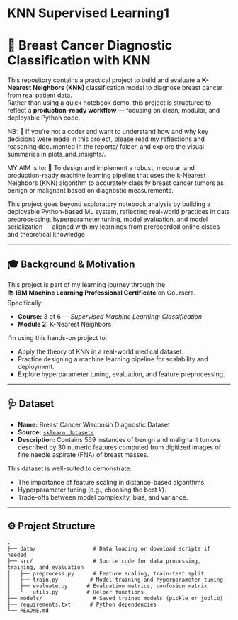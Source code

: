 # KNN Supervised Learning1
# 🧪 Breast Cancer Diagnostic Classification with KNN

This repository contains a practical project to build and evaluate a **K-Nearest Neighbors (KNN)** classification model to diagnose breast cancer from real patient data.  
Rather than using a quick notebook demo, this project is structured to reflect a **production-ready workflow** — focusing on clean, modular, and deployable Python code.

NB:
📖 If you’re not a coder and want to understand how and why key decisions were made in this project, please read my reflections and reasoning documented in the reports/ folder, and explore the visual summaries in plots_and_insights/.


MY AIM is to: 🎯
To design and implement a robust, modular, and production-ready machine learning pipeline that uses the k-Nearest Neighbors (KNN) algorithm to accurately classify breast cancer tumors as benign or malignant based on diagnostic measurements.

This project goes beyond exploratory notebook analysis by building a deployable Python-based ML system, reflecting real-world practices in data preprocessing, hyperparameter tuning, model evaluation, and model serialization — aligned with my learnings from prerecorded online clsses and theoretical knowledge

---

## 🎓 Background & Motivation

This project is part of my learning journey through the  
📚 **IBM Machine Learning Professional Certificate** on Coursera.  
Specifically:
- **Course:** 3 of 6 — *Supervised Machine Learning: Classification*
- **Module 2:** K-Nearest Neighbors

I’m using this hands-on project to:
- Apply the theory of KNN in a real-world medical dataset.
- Practice designing a machine learning pipeline for scalability and deployment.
- Explore hyperparameter tuning, evaluation, and feature preprocessing.

---

## 🩺 Dataset

- **Name:** Breast Cancer Wisconsin Diagnostic Dataset
- **Source:** [`sklearn.datasets`](https://scikit-learn.org/stable/modules/generated/sklearn.datasets.load_breast_cancer.html)
- **Description:** Contains 569 instances of benign and malignant tumors described by 30 numeric features computed from digitized images of fine needle aspirate (FNA) of breast masses.

This dataset is well-suited to demonstrate:
- The importance of feature scaling in distance-based algorithms.
- Hyperparameter tuning (e.g., choosing the best *k*).
- Trade-offs between model complexity, bias, and variance.

---

## ⚙️ Project Structure

```text
.
├── data/                  # Data loading or download scripts if needed
├── src/                   # Source code for data processing,         training, and evaluation
│   ├── preprocess.py      # Feature scaling, train-test split
│   ├── train.py          # Model training and hyperparameter tuning
│   ├── evaluate.py      # Evaluation metrics, confusion matrix
│   └── utils.py         # Helper functions
├── models/                # Saved trained models (pickle or joblib)
├── requirements.txt      # Python dependencies
└── README.md



